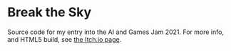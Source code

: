 # Break the Sky

Source code for my entry into the AI and Games Jam 2021. For more info, and HTML5 build, see [the Itch.io page](https://sambigos.itch.io/break-the-sky).

